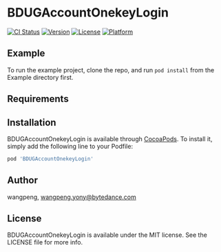 # BDUGAccountOnekeyLogin

[![CI Status](https://img.shields.io/travis/wangpeng/BDUGAccountOnekeyLogin.svg?style=flat)](https://travis-ci.org/wangpeng/BDUGAccountOnekeyLogin)
[![Version](https://img.shields.io/cocoapods/v/BDUGAccountOnekeyLogin.svg?style=flat)](https://cocoapods.org/pods/BDUGAccountOnekeyLogin)
[![License](https://img.shields.io/cocoapods/l/BDUGAccountOnekeyLogin.svg?style=flat)](https://cocoapods.org/pods/BDUGAccountOnekeyLogin)
[![Platform](https://img.shields.io/cocoapods/p/BDUGAccountOnekeyLogin.svg?style=flat)](https://cocoapods.org/pods/BDUGAccountOnekeyLogin)

## Example

To run the example project, clone the repo, and run `pod install` from the Example directory first.

## Requirements

## Installation

BDUGAccountOnekeyLogin is available through [CocoaPods](https://cocoapods.org). To install
it, simply add the following line to your Podfile:

```ruby
pod 'BDUGAccountOnekeyLogin'
```

## Author

wangpeng, wangpeng.yony@bytedance.com

## License

BDUGAccountOnekeyLogin is available under the MIT license. See the LICENSE file for more info.
